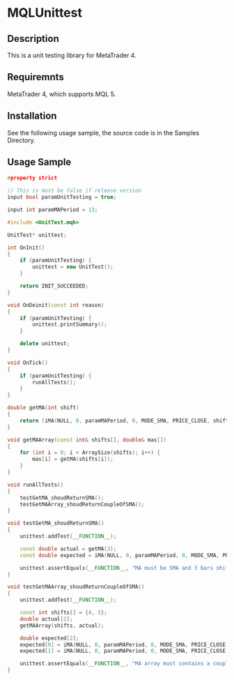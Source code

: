 MQLUnittest
===============

Description
-------------

This is a unit testing library for MetaTrader 4.

Requiremnts
-------------

MetaTrader 4, which supports MQL 5.

Installation
--------------

See the following usage sample, 
the source code is in the Samples Directory.

Usage Sample
--------------

```cpp
#property strict

// This is must be false if release version
input bool paramUnitTesting = true;

input int paramMAPeriod = 13;

#include <UnitTest.mqh>

UnitTest* unittest;

int OnInit()
{
    if (paramUnitTesting) {
        unittest = new UnitTest();
    }

    return INIT_SUCCEEDED;
}

void OnDeinit(const int reason)
{
    if (paramUnitTesting) {
        unittest.printSummary();
    }

    delete unittest;
}

void OnTick()
{
    if (paramUnitTesting) {
        runAllTests();
    }
}

double getMA(int shift)
{
    return (iMA(NULL, 0, paramMAPeriod, 0, MODE_SMA, PRICE_CLOSE, shift));
}

void getMAArray(const int& shifts[], double& mas[])
{
    for (int i = 0; i < ArraySize(shifts); i++) {
        mas[i] = getMA(shifts[i]);
    }
}

void runAllTests()
{
    testGetMA_shoudReturnSMA();
    testGetMAArray_shoudReturnCoupleOfSMA();
}

void testGetMA_shoudReturnSMA()
{
    unittest.addTest(__FUNCTION__);

    const double actual = getMA(3);
    const double expected = iMA(NULL, 0, paramMAPeriod, 0, MODE_SMA, PRICE_CLOSE, 3);

    unittest.assertEquals(__FUNCTION__, "MA must be SMA and 3 bars shifted", expected, actual);
}

void testGetMAArray_shoudReturnCoupleOfSMA()
{
    unittest.addTest(__FUNCTION__);

    const int shifts[] = {4, 5};
    double actual[2];
    getMAArray(shifts, actual);

    double expected[2];
    expected[0] = iMA(NULL, 0, paramMAPeriod, 0, MODE_SMA, PRICE_CLOSE, 4);
    expected[1] = iMA(NULL, 0, paramMAPeriod, 0, MODE_SMA, PRICE_CLOSE, 5);

    unittest.assertEquals(__FUNCTION__, "MA array must contains a couple of SMA", expected, actual);
}
```
